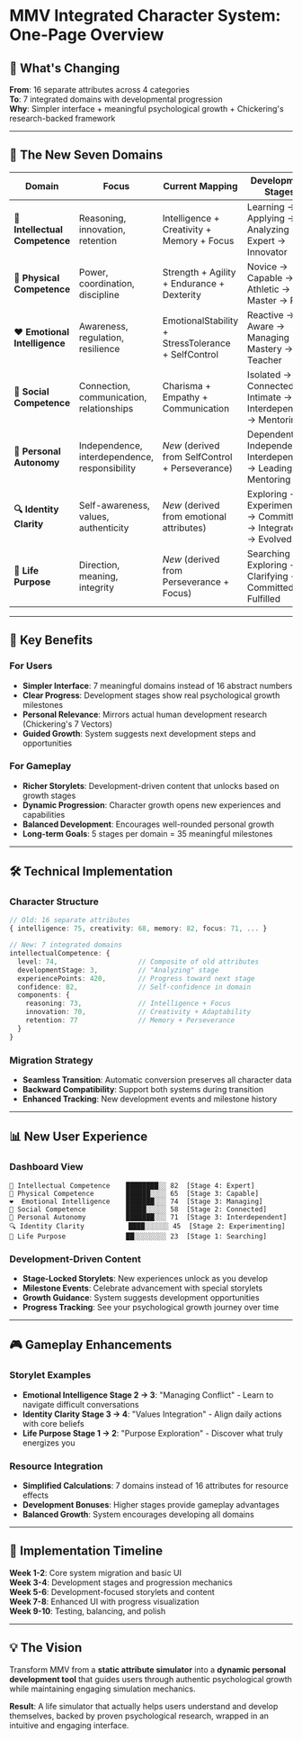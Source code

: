 # MMV Integrated Character System: One-Page Overview

## 🎯 **What's Changing**

**From**: 16 separate attributes across 4 categories  
**To**: 7 integrated domains with developmental progression  
**Why**: Simpler interface + meaningful psychological growth + Chickering's research-backed framework

---

## 🧠 **The New Seven Domains**

| Domain | Focus | Current Mapping | Development Stages |
|--------|-------|-----------------|-------------------|
| **🧠 Intellectual Competence** | Reasoning, innovation, retention | Intelligence + Creativity + Memory + Focus | Learning → Applying → Analyzing → Expert → Innovator |
| **💪 Physical Competence** | Power, coordination, discipline | Strength + Agility + Endurance + Dexterity | Novice → Capable → Athletic → Master → Peak |
| **❤️ Emotional Intelligence** | Awareness, regulation, resilience | EmotionalStability + StressTolerance + SelfControl | Reactive → Aware → Managing → Mastery → Teacher |
| **👥 Social Competence** | Connection, communication, relationships | Charisma + Empathy + Communication | Isolated → Connected → Intimate → Interdependent → Mentoring |
| **🎯 Personal Autonomy** | Independence, interdependence, responsibility | *New* (derived from SelfControl + Perseverance) | Dependent → Independent → Interdependent → Leading → Mentoring |
| **🔍 Identity Clarity** | Self-awareness, values, authenticity | *New* (derived from emotional attributes) | Exploring → Experimenting → Committing → Integrated → Evolved |
| **🌟 Life Purpose** | Direction, meaning, integrity | *New* (derived from Perseverance + Focus) | Searching → Exploring → Clarifying → Committed → Fulfilled |

---

## 🔄 **Key Benefits**

### **For Users**
- **Simpler Interface**: 7 meaningful domains instead of 16 abstract numbers
- **Clear Progress**: Development stages show real psychological growth milestones
- **Personal Relevance**: Mirrors actual human development research (Chickering's 7 Vectors)
- **Guided Growth**: System suggests next development steps and opportunities

### **For Gameplay** 
- **Richer Storylets**: Development-driven content that unlocks based on growth stages
- **Dynamic Progression**: Character growth opens new experiences and capabilities
- **Balanced Development**: Encourages well-rounded personal growth
- **Long-term Goals**: 5 stages per domain = 35 meaningful milestones

---

## 🛠 **Technical Implementation**

### **Character Structure**
```typescript
// Old: 16 separate attributes
{ intelligence: 75, creativity: 68, memory: 82, focus: 71, ... }

// New: 7 integrated domains
intellectualCompetence: {
  level: 74,                    // Composite of old attributes
  developmentStage: 3,          // "Analyzing" stage
  experiencePoints: 420,        // Progress toward next stage
  confidence: 82,               // Self-confidence in domain
  components: {
    reasoning: 73,              // Intelligence + Focus
    innovation: 70,             // Creativity + Adaptability  
    retention: 77               // Memory + Perseverance
  }
}
```

### **Migration Strategy**
- **Seamless Transition**: Automatic conversion preserves all character data
- **Backward Compatibility**: Support both systems during transition
- **Enhanced Tracking**: New development events and milestone history

---

## 📊 **New User Experience**

### **Dashboard View**
```
🧠 Intellectual Competence    ████████░░ 82  [Stage 4: Expert]
💪 Physical Competence        ██████░░░░ 65  [Stage 3: Capable] 
❤️  Emotional Intelligence    ███████░░░ 74  [Stage 3: Managing]
👥 Social Competence          █████░░░░░ 58  [Stage 2: Connected]
🎯 Personal Autonomy          ███████░░░ 71  [Stage 3: Interdependent]
🔍 Identity Clarity           ████░░░░░░ 45  [Stage 2: Experimenting]
🌟 Life Purpose               ██░░░░░░░░ 23  [Stage 1: Searching]
```

### **Development-Driven Content**
- **Stage-Locked Storylets**: New experiences unlock as you develop
- **Milestone Events**: Celebrate advancement with special storylets
- **Growth Guidance**: System suggests development opportunities
- **Progress Tracking**: See your psychological growth journey over time

---

## 🎮 **Gameplay Enhancements**

### **Storylet Examples**
- **Emotional Intelligence Stage 2 → 3**: "Managing Conflict" - Learn to navigate difficult conversations
- **Identity Clarity Stage 3 → 4**: "Values Integration" - Align daily actions with core beliefs  
- **Life Purpose Stage 1 → 2**: "Purpose Exploration" - Discover what truly energizes you

### **Resource Integration**
- **Simplified Calculations**: 7 domains instead of 16 attributes for resource effects
- **Development Bonuses**: Higher stages provide gameplay advantages
- **Balanced Growth**: System encourages developing all domains

---

## 🚀 **Implementation Timeline**

**Week 1-2**: Core system migration and basic UI  
**Week 3-4**: Development stages and progression mechanics  
**Week 5-6**: Development-focused storylets and content  
**Week 7-8**: Enhanced UI with progress visualization  
**Week 9-10**: Testing, balancing, and polish  

---

## 💡 **The Vision**

Transform MMV from a **static attribute simulator** into a **dynamic personal development tool** that guides users through authentic psychological growth while maintaining engaging simulation mechanics.

**Result**: A life simulator that actually helps users understand and develop themselves, backed by proven psychological research, wrapped in an intuitive and engaging interface.